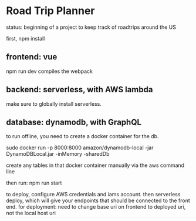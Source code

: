 # Road Trip Planner

status: beginning of a project to keep track of roadtrips around the US

first, npm install

## frontend: vue
npm run dev compiles the webpack

## backend: serverless, with AWS lambda



make sure to globally install serverless.

##  database: dynamodb, with GraphQL
to run offline, you need to create a docker container for the db. 

sudo docker run -p 8000:8000 amazon/dynamodb-local -jar DynamoDBLocal.jar -inMemory -sharedDb

create any tables in that docker container manually via the aws command line

then run:
 npm run start

 to deploy, configure AWS credentials and iams account.  then serverless deploy, which will give your endpoints that should be connected to the front end.
  for deployment: need to change base uri on frontend to deployed uri, not the local host uri